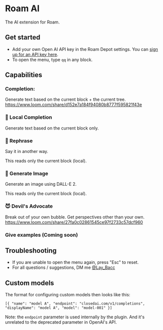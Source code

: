 # Roam AI
The AI extension for Roam. 

## Get started
- Add your own Open AI API key in the Roam Depot settings. You can [sign up for an API key here](https://openai.com/api/).
- To open the menu, type `qq` in any block.

## Capabilities
### Completion: 
Generate text based on the current block + the current tree.
https://www.loom.com/share/d152e7a184f94080b8777f595821f43e

### 📍 Local Completion
Generate text based on the current block only.

### 🔄 Rephrase
Say it in another way.

This reads only the current block (local). 

### 🌅 Generate Image
Generate an image using DALL-E 2. 

This reads only the current block (local). 

### 😈 Devil's Advocate 
Break out of your own bubble. Get perspectives other than your own. 
https://www.loom.com/share/27fa0c02861545ce97f2733c57dcf960

### Give examples (Coming soon)

## Troubleshooting

- If you are unable to open the menu again, press "Esc" to reset.
- For all questions / suggestions, DM me [@Lay_Bacc](https://twitter.com/Lay_Bacc/)

## Custom models
The format for configuring custom models then looks like this:
```
[{ "name": "model A", "endpoint": "closedai.com/v1/completions", "displayName": "model A", "model": "model-001" }]
```

Note: the `endpoint` parameter is used internally by the plugin. And it's unrelated to the deprecated parameter in OpenAI's API.
